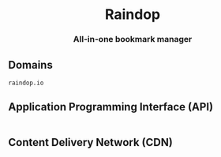 <h1 align="center">Raindop</h1>
<h3 align="center">All-in-one bookmark manager</h3>

## Domains

```
raindop.io
```

## Application Programming Interface (API)

```

```

## Content Delivery Network (CDN)

```

```
